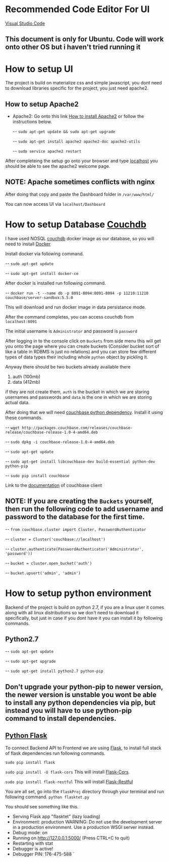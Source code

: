# Recommended Code Editor For UI

[Visual Studio Code](https://code.visualstudio.com/download)

## This document is only for Ubuntu. Code will work onto other OS but i haven't tried running it


# How to setup UI
The project is build on materialize css and simple javascript, you dont need to download libraries specific for the project, you just need apache2.
## How to setup Apache2

- Apache2: 
    Go onto this link [How to install Apache2](https://www.linode.com/docs/web-servers/apache/apache-web-server-on-ubuntu-14-04/) or follow the instructions below.

     -- `sudo apt-get update && sudo apt-get upgrade`

     -- `sudo apt-get install apache2 apache2-doc apache2-utils`

     -- `sudo service apache2 restart`


After completeing the setup go onto your browser and type [localhost](127.0.0.1) you should be able to see the apache2 welcome page.

## NOTE: Apache sometimes conflicts with nginx 

After doing that copy and paste the Dashboard folder in `/var/www/html/`

You can now access UI via `localhost/Dashboard`


# How to setup Database [Couchdb](http://couchdb.apache.org/)

I have used NOSQL [couchdb](http://couchdb.apache.org/) docker image as our database, so you will need to install [Docker](https://docs.docker.com/install/linux/docker-ce/ubuntu/#os-requirements)

Install docker via following command.

-- `sudo apt-get update` 

-- `sudo apt-get install docker-ce`

After docker is installed run following command.

-- `docker run -t --name db -p 8091-8094:8091-8094 -p 11210:11210 couchbase/server-sandbox:5.5.0`

This will download and run docker image in data persistance mode.

After the command completes, you can access couchdb from `localhost:8091`

The initial username is `Administrator` and password is `password`

After logging in to the console click on `Buckets` from side menu this will get you onto the page where you can create buckets (Consider bucket sort of like a table in RDBMS is just no relations) and you can store few different types of data types their including whole `python` object by pickling it.

Anyway there should be two buckets already available there
1. auth (100mb)
2. data (412mb)

if they are not create them, `auth` is the bucket in which we are storing usernames and passwords and `data` is the one in which we are storing actual data.




After doing that we will need [couchbase python dependency](https://docs.couchbase.com/python-sdk/2.4/start-using-sdk.html). Install it using these commands.

-- `wget http://packages.couchbase.com/releases/couchbase-release/couchbase-release-1.0-4-amd64.deb`

-- `sudo dpkg -i couchbase-release-1.0-4-amd64.deb`

-- `sudo apt-get update`

-- `sudo apt-get install libcouchbase-dev build-essential python-dev python-pip`

-- `sudo pip install couchbase`

Link to the [documentation](http://docs.couchbase.com/sdk-api/couchbase-python-client-2.1.1/) of couchbase client

## NOTE: If you are creating the `Buckets` yourself, then run the following code to add username and password to the database for the first time.

-- `from couchbase.cluster import Cluster, PasswordAuthenticator`

-- `cluster = Cluster('couchbase://localhost')`

-- `cluster.authenticate(PasswordAuthenticator('Administrator', 'password'))`

-- `bucket = cluster.open_bucket('auth')`

-- `bucket.upsert('admin', 'admin')`


# How to setup python environment

Backend of the project is build on python 2.7, if you are a linux user it comes along with all linux distributions so we don't need to download it specifically, but just in case if you dont have it you can install it by following commands.

## Python2.7

   -- `sudo apt-get update`

   -- `sudo apt-get upgrade`

   -- `sudo apt-get install python2.7 python-pip`

## Don't upgrade your python-pip to newer version, the newer version is unstable you wont be able to install any python dependencies via pip, but instead you will have to use python-pip command to install dependencies.

## [Python Flask](http://flask.pocoo.org/)

To connect Backend API to Frontend we are using [Flask](http://flask.pocoo.org/), to install full stack of flask dependencies run following commands.

`sudo pip install flask`

`sudo pip install -U flask-cors` This will install [Flask-Cors](https://flask-cors.readthedocs.io/en/latest/).

`sudo pip install flask-restful` This will install [Flask-Restful](https://flask-restful.readthedocs.io/en/0.3.5/installation.html)

You are all set, go into the `FlaskProj` directory through your terminal and run following command.
`python flasktet.py`

You should see something like this.
 * Serving Flask app "flasktet" (lazy loading)
 * Environment: production
   WARNING: Do not use the development server in a production environment.
   Use a production WSGI server instead.
 * Debug mode: on
 * Running on http://127.0.0.1:5000/ (Press CTRL+C to quit)
 * Restarting with stat
 * Debugger is active!
 * Debugger PIN: 176-475-588
`
